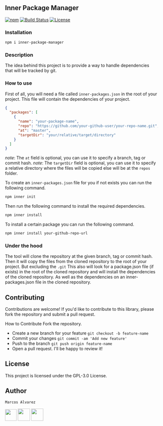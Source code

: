 ## Inner Package Manager

[![npm](https://img.shields.io/npm/v/inner-package-manager)](https://www.npmjs.com/package/inner-package-manager/)
[![Build Status](https://img.shields.io/github/actions/workflow/status/alvmivan/inner-package-manager/publish.yml?branch=main)](https://github.com/alvmivan/inner-package-manager/releases/latest)
[![License](https://img.shields.io/github/license/alvmivan/inner-package-manager)](./LICENSE)

### Installation

```bash
npm i inner-package-manager
```


### Description

The idea behind this project
is to provide a way to handle dependencies
that will be tracked by git.


### How to use
First of all, you will need a file called `inner-packages.json` in the root of your project.
This file will contain the dependencies of your project.


```json
{
  "packages": [
    {
      "name": "your-package-name",
      "repo": "https://github.com/your-github-user/your-repo-name.git",
      "at": "master",
      "targetDir": "your/relative/target/directory"
    }
  ]
}
```

_note_: The `at` field is optional, you can use it to specify a branch, tag or commit hash.
_note_: The `targetDir` field is optional, you can use it to specify a relative directory where the files will be copied else will be at the `repos` folder.



To create an `inner-packages.json` file for you if not exists you can run the following command.
```bash
npm inner init
```

Then run the following command to install the required dependencies.

```bash
npm inner install
```

To install a certain package you can run the following command.

```bash
npm inner install your-github-repo-url
```



### Under the hood
The tool will clone the repository at the given branch, tag or commit hash.
Then it will copy the files from the cloned repository to the root of your project.
But excluding the `.git`
This also will look for a package.json file (if exists) in the root of the cloned repository and will install the dependencies of the cloned repository.
As well as the dependencies on an inner-packages.json file in the cloned repository.


## Contributing

Contributions are welcome! If you'd like to contribute to this library, please fork the repository and submit a pull
request.

How to Contribute
Fork the repository.

* Create a new branch for your feature `git checkout -b feature-name`
* Commit your changes `git commit -am 'Add new feature'`
* Push to the branch `git push origin feature-name`
* Open a pull request. I'll be happy to review it!

## License

This project is licensed under the GPL-3.0 License.

## Author

`Marcos Alvarez`

[<img src="https://github.githubassets.com/images/modules/logos_page/GitHub-Mark.png" width="38" height="38">](https://github.com/alvmivan)
[<img src="https://www.linkedin.com/favicon.ico" width="40" height="40">](https://www.linkedin.com/in/marcos-alvarez-40651b150/)
[<img src="https://ssl.gstatic.com/ui/v1/icons/mail/rfr/gmail.ico" width="40" height="40">](mailto:alvmivan@gmail.com)